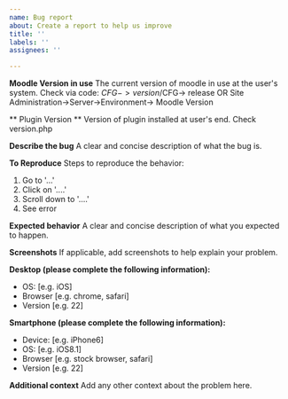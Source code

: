 ```yaml
---
name: Bug report
about: Create a report to help us improve
title: ''
labels: ''
assignees: ''

---
```


**Moodle Version in use**
The current version of moodle in use at the user's system. 
Check via code: $CFG->version/$CFG-> release OR Site Administration->Server->Environment-> Moodle Version

** Plugin Version **
Version of plugin installed at user's end. Check version.php

**Describe the bug**
A clear and concise description of what the bug is.

**To Reproduce**
Steps to reproduce the behavior:
1. Go to '...'
2. Click on '....'
3. Scroll down to '....'
4. See error

**Expected behavior**
A clear and concise description of what you expected to happen.

**Screenshots**
If applicable, add screenshots to help explain your problem.

**Desktop (please complete the following information):**
 - OS: [e.g. iOS]
 - Browser [e.g. chrome, safari]
 - Version [e.g. 22]

**Smartphone (please complete the following information):**
 - Device: [e.g. iPhone6]
 - OS: [e.g. iOS8.1]
 - Browser [e.g. stock browser, safari]
 - Version [e.g. 22]

**Additional context**
Add any other context about the problem here.